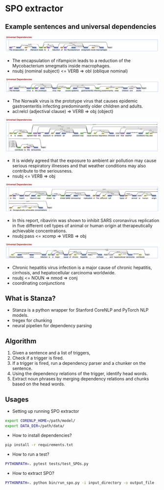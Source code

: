# SPO extractor

## Example sentences and universal dependencies

![image info](./image/sentence1.png)
* The encapsulation of rifampicin leads to a reduction of the Mycobacterium smegmatis inside macrophages.
* nsubj (nominal subject) <= VERB => obl (oblique nominal)

![image info](./image/sentence2.png)
* The Norwalk virus is the prototype virus that causes epidemic gastroenteritis infecting predominantly older children and adults.
* acl:relcl (adjectival clause) => VERB => obj (object)

![image info](./image/sentence3.png)
* It is widely agreed that the exposure to ambient air pollution may cause serious respiratory illnesses and that weather conditions may also contribute to the seriousness.
* nsubj <= VERB => obj

![image info](./image/sentence4.png)
* In this report, ribavirin was shown to inhibit SARS coronavirus replication in five different cell types of animal or human origin at therapeutically achievable concentrations.
* nsubj:pass <= xcomp => VERB => obj

![image info](./image/sentence5.png)
* Chronic hepatitis virus infection is a major cause of chronic hepatitis, cirrhosis, and hepatocellular carcinoma worldwide.
* nsubj <= NOUN => nmod => conj
* coordinating conjunctions

## What is Stanza?
* Stanza is a python wrapper for Stanford CoreNLP and PyTorch NLP models.
* tregex for chunking
* neural pipelien for dependency parsing

## Algorithm
1. Given a sentence and a list of triggers,
2. Check if a trigger is fired.
3. If a trigger is fired, run a dependency parser and a chunker on the sentence.
4. Using the dependency relations of the trigger, identify head words.
5. Extract noun phrases by merging dependency relations and chunks based on the head words. 

## Usages
* Setting up running SPO extractor
```bash
export CORENLP_HOME=/path/model/
export DATA_DIR=/path/data/
```

* How to install dependencies?
```bash
pip install -r requirements.txt
```

* How to run a test?
```bash
PYTHONPATH=. pytest tests/test_SPOs.py
```

* How to extract SPO?
```bash
PYTHONPATH=. python bin/run_spo.py -i input_directory -o output_file
```